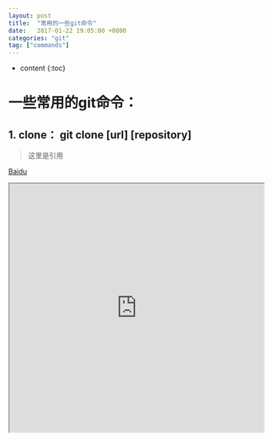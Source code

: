 ```yaml
---
layout: post
title:  "常用的一些git命令"
date:   2017-01-22 19:05:00 +0800
categories: "git"
tag: ["commands"]
---
```



* content
{:toc}

# 一些常用的git命令：
## 1. clone： git clone [url] [repository]
> 这里是引用

[Baidu](www.baidu.com)

<iframe height=498 width=510 src="http://player.youku.com/embed/XNjcyMDU4Njg0">
